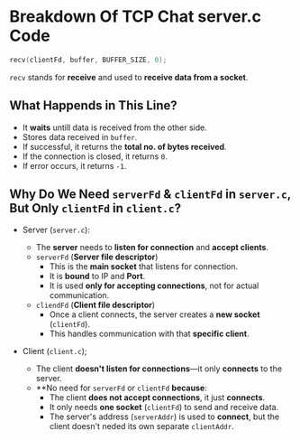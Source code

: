 # Breakdown Of TCP Chat server.c Code

```C
recv(clientFd, buffer, BUFFER_SIZE, 0);
```

`recv` stands for **receive** and used to **receive data from a socket**.

## What Happends in This Line?

- It **waits** untill data is received from the other side.
- Stores data received in `buffer`.
- If successful, it returns the **total no. of bytes received**.
- If the connection is closed, it returns `0`.
- If error occurs, it returns `-1`.

## Why Do We Need `serverFd` & `clientFd` in `server.c`, But Only `clientFd` in `client.c`?

- Server (`server.c`):
    - The **server** needs to **listen for connection** and **accept clients**.
    - `serverFd` (**Server file descriptor**)
        - This is the **main socket** that listens for connection.
        - It is **bound** to IP and **Port**.
        - It is used **only for accepting connections**, not for actual communication.
    - `cliendFd` (**Client file descriptor**)
        - Once a client connects, the server creates a **new socket** (`clientFd`).
        - This handles communication with that **specific client**.

- Client (`client.c`);
    - The client **doesn't listen for connections**—it only **connects** to the server.
    - **No need for `serverFd` or `clientFd` **because**:
        - The client **does not accept connections**, it just **connects**.
        - It only needs **one socket** (`clientFd`) to send and receive data.
        - The server's address (`serverAddr`) is used to **connect**, but the client doesn't neded its own separate `clientAddr`.
